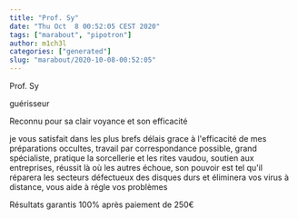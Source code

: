 ```yaml
---
title: "Prof. Sy"
date: "Thu Oct  8 00:52:05 CEST 2020"
tags: ["marabout", "pipotron"]
author: m1ch3l
categories: ["generated"]
slug: "marabout/2020-10-08-00:52:05"
---
```


Prof. Sy

guérisseur

Reconnu pour sa clair voyance et son efficacité

je vous satisfait dans les plus brefs délais grace à l'efficacité de mes préparations occultes, travail par correspondance possible, grand spécialiste, pratique la sorcellerie et les rites vaudou, soutien aux entreprises, réussit là où les autres échoue, son pouvoir est tel qu'il réparera les secteurs défectueux des disques durs et éliminera vos virus à distance, vous aide à régle vos problèmes

Résultats garantis 100% après paiement de 250€
